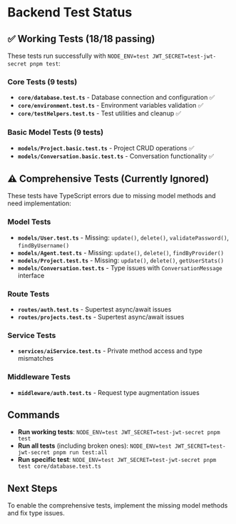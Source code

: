 # Backend Test Status

## ✅ Working Tests (18/18 passing)

These tests run successfully with `NODE_ENV=test JWT_SECRET=test-jwt-secret pnpm test`:

### Core Tests (9 tests)
- **`core/database.test.ts`** - Database connection and configuration ✅
- **`core/environment.test.ts`** - Environment variables validation ✅  
- **`core/testHelpers.test.ts`** - Test utilities and cleanup ✅

### Basic Model Tests (9 tests)
- **`models/Project.basic.test.ts`** - Project CRUD operations ✅
- **`models/Conversation.basic.test.ts`** - Conversation functionality ✅

## ⚠️ Comprehensive Tests (Currently Ignored)

These tests have TypeScript errors due to missing model methods and need implementation:

### Model Tests
- **`models/User.test.ts`** - Missing: `update()`, `delete()`, `validatePassword()`, `findByUsername()`
- **`models/Agent.test.ts`** - Missing: `update()`, `delete()`, `findByProvider()`
- **`models/Project.test.ts`** - Missing: `update()`, `delete()`, `getUserStats()`
- **`models/Conversation.test.ts`** - Type issues with `ConversationMessage` interface

### Route Tests  
- **`routes/auth.test.ts`** - Supertest async/await issues
- **`routes/projects.test.ts`** - Supertest async/await issues

### Service Tests
- **`services/aiService.test.ts`** - Private method access and type mismatches

### Middleware Tests
- **`middleware/auth.test.ts`** - Request type augmentation issues

## Commands

- **Run working tests**: `NODE_ENV=test JWT_SECRET=test-jwt-secret pnpm test`
- **Run all tests** (including broken ones): `NODE_ENV=test JWT_SECRET=test-jwt-secret pnpm run test:all`
- **Run specific test**: `NODE_ENV=test JWT_SECRET=test-jwt-secret pnpm test core/database.test.ts`

## Next Steps

To enable the comprehensive tests, implement the missing model methods and fix type issues.
